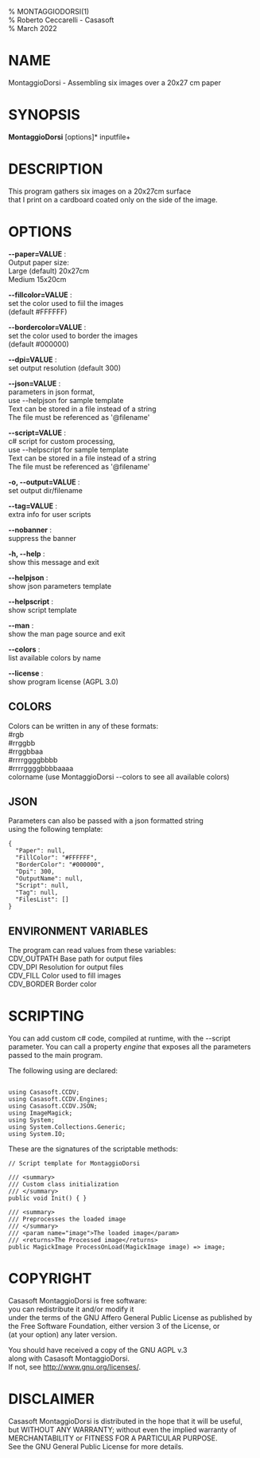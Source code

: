 % MONTAGGIODORSI(1)  
% Roberto Ceccarelli - Casasoft  
% March 2022

# NAME
MontaggioDorsi - Assembling six images over a 20x27 cm paper

# SYNOPSIS
**MontaggioDorsi** \[options\]\* inputfile+

# DESCRIPTION
This program gathers six images on a 20x27cm surface   
that I print on a cardboard coated only on the side of the image.

# OPTIONS
**--paper=VALUE** :  
Output paper size:  
Large \(default\) 20x27cm  
Medium 15x20cm  


**--fillcolor=VALUE** :  
set the color used to fiil the images  
\(default \#FFFFFF\)  


**--bordercolor=VALUE** :  
set the color used to border the images  
\(default \#000000\)  


**--dpi=VALUE** :  
set output resolution \(default 300\)  


**--json=VALUE** :  
parameters in json format,  
use --helpjson for sample template  
Text can be stored in a file instead of a string  
The file must be referenced as '@filename'  


**--script=VALUE** :  
c\# script for custom processing,  
use --helpscript for sample template  
Text can be stored in a file instead of a string  
The file must be referenced as '@filename'  


**-o, --output=VALUE** :  
set output dir/filename  


**--tag=VALUE** :  
extra info for user scripts  


**--nobanner** :  
suppress the banner  


**-h, --help** :  
show this message and exit  


**--helpjson** :  
show json parameters template  


**--helpscript** :  
show script template  


**--man** :  
show the man page source and exit  


**--colors** :  
list available colors by name  


**--license** :  
show program license \(AGPL 3.0\)  


## COLORS
Colors can be written in any of these formats:  
  \#rgb  
  \#rrggbb  
  \#rrggbbaa  
  \#rrrrggggbbbb  
  \#rrrrggggbbbbaaaa  
  colorname    \(use MontaggioDorsi --colors  to see all available colors\)

## JSON
Parameters can also be passed with a json formatted string  
using the following template:  

~~~
{
  "Paper": null,
  "FillColor": "#FFFFFF",
  "BorderColor": "#000000",
  "Dpi": 300,
  "OutputName": null,
  "Script": null,
  "Tag": null,
  "FilesList": []
}
~~~

## ENVIRONMENT VARIABLES
The program can read values from these variables:  
  CDV\_OUTPATH  Base path for output files  
  CDV\_DPI      Resolution for output files  
  CDV\_FILL     Color used to fill images  
  CDV\_BORDER   Border color

# SCRIPTING
You can add custom c# code, compiled at runtime, with the --script parameter.
You can call a property *engine* that exposes all the parameters passed
to the main program.

The following using are declared:  
~~~

using Casasoft.CCDV;
using Casasoft.CCDV.Engines;
using Casasoft.CCDV.JSON;
using ImageMagick;
using System;
using System.Collections.Generic;
using System.IO;

~~~

These are the signatures of the scriptable methods:

~~~
// Script template for MontaggioDorsi

/// <summary>
/// Custom class initialization
/// </summary>
public void Init() { }

/// <summary>
/// Preprocesses the loaded image
/// </summary>
/// <param name="image">The loaded image</param>
/// <returns>The Processed image</returns>
public MagickImage ProcessOnLoad(MagickImage image) => image;
~~~

# COPYRIGHT
Casasoft MontaggioDorsi is free software:  
you can redistribute it and/or modify it  
under the terms of the GNU Affero General Public License as published by  
the Free Software Foundation, either version 3 of the License, or  
\(at your option\) any later version.  

You should have received a copy of the GNU AGPL v.3  
along with Casasoft MontaggioDorsi.  
If not, see <http://www.gnu.org/licenses/>.  

# DISCLAIMER
Casasoft MontaggioDorsi is distributed in the hope that it will be useful,  
but WITHOUT ANY WARRANTY; without even the implied warranty of  
MERCHANTABILITY or FITNESS FOR A PARTICULAR PURPOSE.   
See the GNU General Public License for more details.
